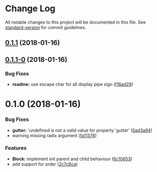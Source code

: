 # Change Log

All notable changes to this project will be documented in this file. See [standard-version](https://github.com/conventional-changelog/standard-version) for commit guidelines.

<a name="0.1.1"></a>
## [0.1.1](https://github.com/wengkhing/react-awesome-layout/compare/v0.1.1-0...v0.1.1) (2018-01-16)



<a name="0.1.1-0"></a>
## [0.1.1-0](https://github.com/wengkhing/react-awesome-layout/compare/v0.1.0...v0.1.1-0) (2018-01-16)


### Bug Fixes

* **readme:** use escape char for all display pipe sign ([f16ad29](https://github.com/wengkhing/react-awesome-layout/commit/f16ad29))



<a name="0.1.0"></a>
# 0.1.0 (2018-01-16)


### Bug Fixes

* **gutter:** 'undefined is not a valid value for property 'gutter' ([0ad3a94](https://github.com/wengkhing/react-awesome-layout/commit/0ad3a94))
* warning missing radix argument ([fa11378](https://github.com/wengkhing/react-awesome-layout/commit/fa11378))


### Features

* **Block:** implement init parent and child behaviour ([6c10653](https://github.com/wengkhing/react-awesome-layout/commit/6c10653))
* add support for order ([2c7c8ca](https://github.com/wengkhing/react-awesome-layout/commit/2c7c8ca))
